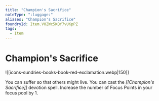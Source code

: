 ```yaml
---
title: "Champion's Sacrifice"
noteType: ":luggage:"
aliases: "Champion's Sacrifice"
foundryId: Item.V0ZWc5KQY7vUKpPZ
tags:
  - Item
---
```


# Champion's Sacrifice
![[icons-sundries-books-book-red-exclamation.webp|150]]

You can suffer so that others might live. You can cast the _[[Champion's Sacrifice]]_ devotion spell. Increase the number of Focus Points in your focus pool by 1.
